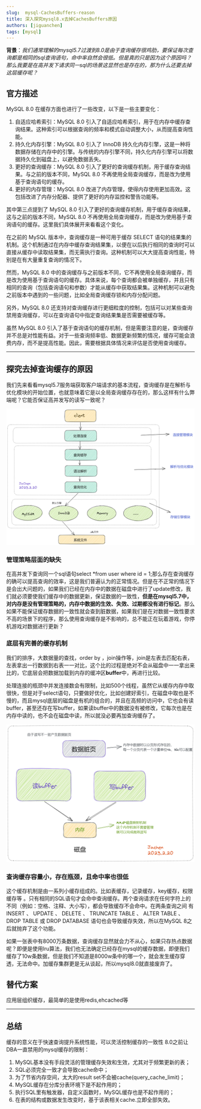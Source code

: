 ```yaml
---
slug:  mysql-CachesBuffers-reason
title: 深入探究mysql8.x去掉CachesBuffers原因
authors: [jiguanchen]
tags: [mysql]
---
```


**背景**：*我们通常理解的mysql5.7过渡到8.0是由于查询缓存很鸡肋，要保证每次查询都是相同的sql查询语句，命中率自然会很低。但是真的只是因为这个原因吗？那么我要是在高并发下请求同一sql的场景这显然也是存在的，那为什么还要去掉这层缓存呢？*<!--more-->

## 官方描述

MySQL 8.0 在缓存方面也进行了一些改变，以下是一些主要变化：

1.  自适应哈希索引：MySQL 8.0 引入了自适应哈希索引，用于在内存中缓存查询结果。这种索引可以根据查询的频率和模式自动调整大小，从而提高查询性能。
2.  持久化内存引擎：MySQL 8.0 引入了 InnoDB 持久化内存引擎，这是一种将数据存储在内存中的引擎。与传统的内存引擎不同，持久化内存引擎可以将数据持久化到磁盘上，以避免数据丢失。
3.  更好的查询缓存：MySQL 8.0 引入了更好的查询缓存机制，用于缓存查询结果。与之前的版本不同，MySQL 8.0 不再使用全局查询缓存，而是改为使用基于查询语句的缓存。
4.  更好的内存管理：MySQL 8.0 改进了内存管理，使得内存使用更加高效。这包括改进了内存分配器、提供了更好的内存监控和警告功能等。

其中第三点提到了 MySQL 8.0 引入了更好的查询缓存机制，用于缓存查询结果，这与之前的版本不同，MySQL 8.0 不再使用全局查询缓存，而是改为使用基于查询语句的缓存。这里我们具体展开来看看这个变化。

在之前的 MySQL 版本中，查询缓存是一种可用于缓存 SELECT 语句的结果集的机制。这个机制通过在内存中缓存查询结果集，以便在以后执行相同的查询时可以直接从缓存中读取结果集，而无需执行查询。这种机制可以大大提高查询性能，特别是在有大量重复查询的情况下。

然而，MySQL 8.0 中的查询缓存与之前版本不同，它不再使用全局查询缓存，而是改为使用基于查询语句的缓存。具体来说，每个查询都会被单独缓存，并且只有相同的查询（包括查询语句和参数）才能从缓存中获取结果集。这种机制可以避免之前版本中遇到的一些问题，比如全局查询缓存锁和内存分配问题。

另外，MySQL 8.0 还支持对查询缓存进行更细粒度的控制，包括可以对某些查询禁用查询缓存，可以在查询语句中指定查询结果集是否需要被缓存等。

虽然 MySQL 8.0 引入了基于查询语句的缓存机制，但是需要注意的是，查询缓存并不总是对性能有益。对于一些查询频率低、数据更新频繁的情况，缓存可能会浪费内存，而不是提高性能。因此，需要根据具体情况来评估是否使用查询缓存。

------



## 探究去掉查询缓存的原因

我们先来看看mysql5.7服务端获取客户端请求的基本流程，查询缓存是在解析与优化模块的开始位置，也就意味着它是以全局查询缓存存在的，那么这样有什么弊端呢？它能否保证高并发写的读写一致呢？

![image-20230220191808225](img/image-20230220191808225-16977303370541.png)

### 管理策略层面的缺失

在高并发下查询同一个sql语句select *from user where id = 1;那么存在查询缓存的确可以提高查询的效率，这是我们普遍认为的正常情况。但是在不正常的情况下是会出大问题的，如果我们已经在内存中的数据在磁盘中进行了update修改，我们就必须要使我们缓存中的数据更新，保证数据的一致性，**但是在mysql5.7中，对内存是没有管理策略的，内存中数据的生效、失效、过期都没有进行标记**。那么如果不能保证缓存数据的一致性就会查到脏数据，如果我们是在对数据一致性要求不高的场景下的程序，那么使用查询缓存是不影响的，总不能正在玩着游戏，你停机游戏对数据进行更新？

### 底层有完善的缓存机制

我们的排序，大数据量的查找，order by ，join操作等，join是左表去匹配右表，左表拿出一行数据到右表一一对比，这个比的过程是绝对不会从磁盘中一一拿出来比的，它底层会把数据加载到内存的缓冲区**buffer**中，再进行比较。

处理连接的瓶颈中并发连接数会有限制，比如500个线程，虽然它从缓存内存中取很快，但是对于select语句，只要做好优化，比如创建好索引，在磁盘中取也是不慢的，而且mysql底层的磁盘是有机的组合的，并且在高频的访问中，它也会有读buffer，甚至还存在写buffer，如果读buffer中的数据没有被修改，它每次也是在内存中读的，也不会在磁盘中读，所以就没必要再加查询缓存了。

![image-20230220200748912](img/image-20230220200748912-16977303462983.png)

### 查询缓存容量小，存在瓶颈，且命中率也很低

这个缓存机制是由一系列小缓存组成的。比如表缓存，记录缓存，key缓存，权限缓存等 。只有相同的SQL语句才会命中查询缓存。两个查询请求在任何字符上的不同（例如：空格、注释、大小写），都会导致缓存不会命中。在两条查询之间 有 INSERT 、 UPDATE 、 DELETE 、 TRUNCATE TABLE 、 ALTER TABLE 、 DROP TABLE 或 DROP DATABASE 语句也会导致缓存失效，所以在MySQL 8之后就抛弃了这个功能。

如果一张表中有8000万条数据，查询缓存显然就会力不从心，如果只存热点数据呢？即便是使用lru算法，我们也无法确定已经存在mysql的缓存数据，即便我们缓存了10w条数据，但是我们不知道是8000w条中的哪一个，就会发生缓存穿透，无法命中。加缓存集群更是无从谈起，所以mysql8.0就直接废弃了。

## 替代方案

应用层组织缓存，最简单的是使用redis,ehcached等

------



## 总结

缓存的意义在于快速查询提升系统性能，可以灵活控制缓存的一致性
8.0之前让DBA一直禁用的mysql缓存的限制：

1.  MySQL基本没有手段灵活的管理缓存失效和生效，尤其对于频繁更新的表；
2.  SQL必须完全一致才会导致cache命中；
3.  为了节省内存空间，太大的result set不会被cache(query_cache_limit)；
4.  MySQL缓存在分库分表环境下是不起作用的；
5.  执行SQL里有触发器，自定义函数时，MySQL缓存也是不起作用的；
6.  在表的结构或数据发生改变时，基于该表相关cache.立即全部失效。
